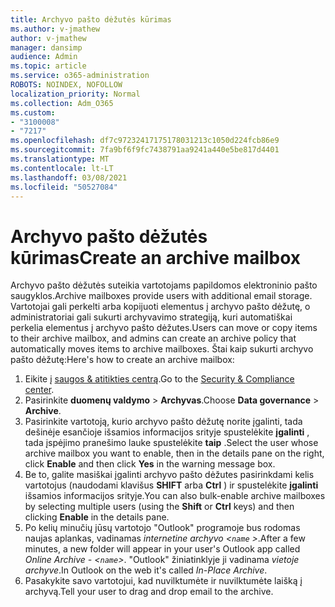 ```yaml
---
title: Archyvo pašto dėžutės kūrimas
ms.author: v-jmathew
author: v-jmathew
manager: dansimp
audience: Admin
ms.topic: article
ms.service: o365-administration
ROBOTS: NOINDEX, NOFOLLOW
localization_priority: Normal
ms.collection: Adm_O365
ms.custom:
- "3100008"
- "7217"
ms.openlocfilehash: df7c97232417175178031213c1050d224fcb86e9
ms.sourcegitcommit: 7fa9bf6f9fc7438791aa9241a440e5be817d4401
ms.translationtype: MT
ms.contentlocale: lt-LT
ms.lasthandoff: 03/08/2021
ms.locfileid: "50527084"
---
```

# <a name="create-an-archive-mailbox"></a><span data-ttu-id="fa16f-102">Archyvo pašto dėžutės kūrimas</span><span class="sxs-lookup"><span data-stu-id="fa16f-102">Create an archive mailbox</span></span>

<span data-ttu-id="fa16f-103">Archyvo pašto dėžutės suteikia vartotojams papildomos elektroninio pašto saugyklos.</span><span class="sxs-lookup"><span data-stu-id="fa16f-103">Archive mailboxes provide users with additional email storage.</span></span> <span data-ttu-id="fa16f-104">Vartotojai gali perkelti arba kopijuoti elementus į archyvo pašto dėžutę, o administratoriai gali sukurti archyvavimo strategiją, kuri automatiškai perkelia elementus į archyvo pašto dėžutes.</span><span class="sxs-lookup"><span data-stu-id="fa16f-104">Users can move or copy items to their archive mailbox, and admins can create an archive policy that automatically moves items to archive mailboxes.</span></span> <span data-ttu-id="fa16f-105">Štai kaip sukurti archyvo pašto dėžutę:</span><span class="sxs-lookup"><span data-stu-id="fa16f-105">Here's how to create an archive mailbox:</span></span>

1. <span data-ttu-id="fa16f-106">Eikite į [saugos & atitikties centrą]( https://go.microsoft.com/fwlink/p/?linkid=2077143).</span><span class="sxs-lookup"><span data-stu-id="fa16f-106">Go to the [Security & Compliance center]( https://go.microsoft.com/fwlink/p/?linkid=2077143).</span></span>
2. <span data-ttu-id="fa16f-107">Pasirinkite **duomenų valdymo**  >  **Archyvas**.</span><span class="sxs-lookup"><span data-stu-id="fa16f-107">Choose **Data governance** > **Archive**.</span></span>
3. <span data-ttu-id="fa16f-108">Pasirinkite vartotoją, kurio archyvo pašto dėžutę norite įgalinti, tada dešinėje esančioje išsamios informacijos srityje spustelėkite **įgalinti** , tada įspėjimo pranešimo lauke spustelėkite **taip** .</span><span class="sxs-lookup"><span data-stu-id="fa16f-108">Select the user whose archive mailbox you want to enable, then in the details pane on the right, click **Enable** and then click **Yes** in the warning message box.</span></span>
4. <span data-ttu-id="fa16f-109">Be to, galite masiškai įgalinti archyvo pašto dėžutes pasirinkdami kelis vartotojus (naudodami klavišus **SHIFT** arba **Ctrl** ) ir spustelėkite **įgalinti** išsamios informacijos srityje.</span><span class="sxs-lookup"><span data-stu-id="fa16f-109">You can also bulk-enable archive mailboxes by selecting multiple users (using the **Shift** or **Ctrl** keys) and then clicking **Enable** in the details pane.</span></span>
5. <span data-ttu-id="fa16f-110">Po kelių minučių jūsų vartotojo "Outlook" programoje bus rodomas naujas aplankas, vadinamas *internetine archyvo <`name` >*.</span><span class="sxs-lookup"><span data-stu-id="fa16f-110">After a few minutes, a new folder will appear in your user's Outlook app called *Online Archive - <`name`>*.</span></span> <span data-ttu-id="fa16f-111">"Outlook" žiniatinklyje ji vadinama *vietoje archyve*.</span><span class="sxs-lookup"><span data-stu-id="fa16f-111">In Outlook on the web it's called *In-Place Archive*.</span></span>
6. <span data-ttu-id="fa16f-112">Pasakykite savo vartotojui, kad nuvilktumėte ir nuvilktumėte laišką į archyvą.</span><span class="sxs-lookup"><span data-stu-id="fa16f-112">Tell your user to drag and drop email to the archive.</span></span>
